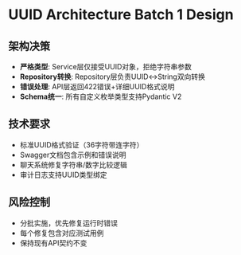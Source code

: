 # UUID Architecture Batch 1 Design

## 架构决策
- **严格类型**: Service层仅接受UUID对象，拒绝字符串参数
- **Repository转换**: Repository层负责UUID↔String双向转换
- **错误处理**: API层返回422错误+详细UUID格式说明
- **Schema统一**: 所有自定义枚举类型支持Pydantic V2

## 技术要求
- 标准UUID格式验证（36字符带连字符）
- Swagger文档包含示例和错误说明
- 聊天系统修复字符串/数字比较逻辑
- 审计日志支持UUID类型绑定

## 风险控制
- 分批实施，优先修复运行时错误
- 每个修复包含对应测试用例
- 保持现有API契约不变